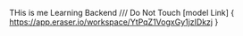 THis is me Learning Backend 
/// Do Not Touch
[model Link] {
    https://app.eraser.io/workspace/YtPqZ1VogxGy1jzIDkzj
}